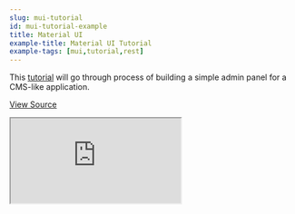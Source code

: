 ```yaml
---
slug: mui-tutorial
id: mui-tutorial-example
title: Material UI
example-title: Material UI Tutorial
example-tags: [mui,tutorial,rest]
---
```


This [tutorial](/docs/tutorials/material-ui-tutorial/) will go through process of building a simple admin panel for a CMS-like application.
<br/>

[View Source](https://github.com/refinedev/refine/tree/master/examples/tutorial)

<iframe loading="lazy" src="https://stackblitz.com/github/refinedev/refine/tree/master/examples/tutorial/mui?embed=1&view=preview&theme=dark&preset=node&ctl=1"
    style={{width: "100%", height:"80vh", border: "0px", borderRadius: "8px", overflow:"hidden"}}
    title="refine-tutorial"
></iframe>

